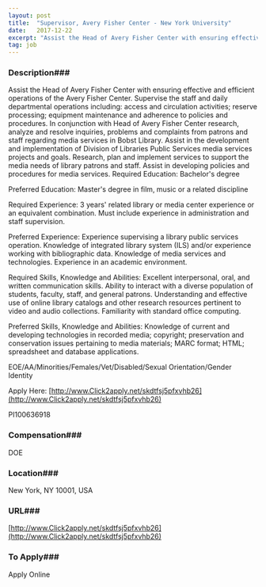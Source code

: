 ```yaml
---
layout: post
title:  "Supervisor, Avery Fisher Center - New York University"
date:   2017-12-22
excerpt: "Assist the Head of Avery Fisher Center with ensuring effective and efficient operations of the Avery Fisher Center. Supervise the staff and daily departmental operations including: access and circulation activities; reserve processing; equipment maintenance and adherence to policies and procedures. In conjunction with Head of Avery Fisher Center research, analyze..."
tag: job
---
```


### Description###

Assist the Head of Avery Fisher Center with ensuring effective and efficient operations of the Avery Fisher Center. Supervise the staff and daily departmental operations including: access and circulation activities; reserve processing; equipment maintenance and adherence to policies and procedures. In conjunction with Head of Avery Fisher Center research, analyze and resolve inquiries, problems and complaints from patrons and staff regarding media services in Bobst Library. Assist in the development and implementation of Division of Libraries Public Services media services projects and goals. Research, plan and implement services to support the media needs of library patrons and staff. Assist in developing policies and procedures for media services. 
Required Education:
Bachelor's degree

Preferred Education:
Master's degree in film, music or a related discipline

Required Experience:
3 years' related library or media center experience or an equivalent combination. Must include experience in administration and staff supervision.

Preferred Experience:
Experience supervising a library public services operation. Knowledge of integrated library system (ILS) and/or experience working with bibliographic data. Knowledge of media services and technologies. Experience in an academic environment.

Required Skills, Knowledge and Abilities:
Excellent interpersonal, oral, and written communication skills. Ability to interact with a diverse population of students, faculty, staff, and general patrons. Understanding and effective use of online library catalogs and other research resources pertinent to video and audio collections. Familiarity with standard office computing.

Preferred Skills, Knowledge and Abilities:
Knowledge of current and developing technologies in recorded media; copyright; preservation and conservation issues pertaining to media materials; MARC format; HTML; spreadsheet and database applications.


EOE/AA/Minorities/Females/Vet/Disabled/Sexual Orientation/Gender Identity

Apply Here: [http://www.Click2apply.net/skdtfsj5pfxvhb26](http://www.Click2apply.net/skdtfsj5pfxvhb26)

PI100636918 






### Compensation###

DOE


### Location###

New York, NY 10001, USA


### URL###

[http://www.Click2apply.net/skdtfsj5pfxvhb26](http://www.Click2apply.net/skdtfsj5pfxvhb26)

### To Apply###

Apply Online





